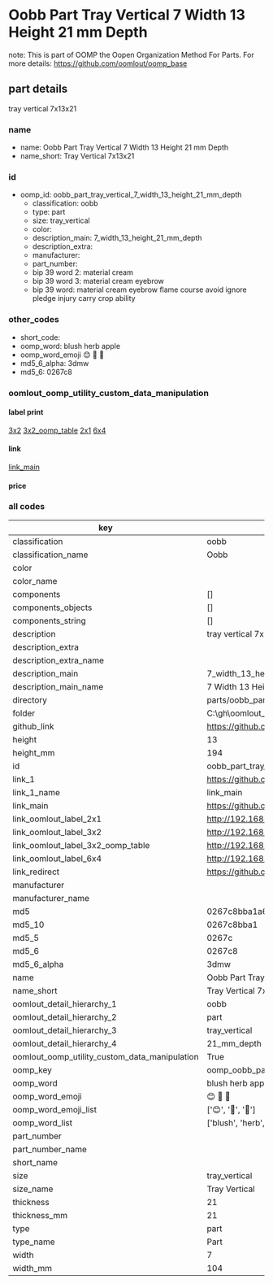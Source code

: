 # Oobb Part Tray Vertical 7 Width 13 Height 21 mm Depth  

note: This is part of OOMP the Oopen Organization Method For Parts. For more details: https://github.com/oomlout/oomp_base

##  part details
  



tray vertical 7x13x21



### name
* name: Oobb Part Tray Vertical 7 Width 13 Height 21 mm Depth
* name_short: Tray Vertical 7x13x21 
### id
* oomp_id: oobb_part_tray_vertical_7_width_13_height_21_mm_depth
  * classification: oobb
  * type: part
  * size: tray_vertical
  * color: 
  * description_main: 7_width_13_height_21_mm_depth
  * description_extra: 
  * manufacturer: 
  * part_number: 
  * bip 39 word 2: material cream
  * bip 39 word 3: material cream eyebrow
  * bip 39 word: material cream eyebrow flame course avoid ignore pledge injury carry crop ability

### other_codes
* short_code: 
* oomp_word: blush herb apple
* oomp_word_emoji :blush: :herb: :apple:
* md5_6_alpha: 3dmw
* md5_6: 0267c8






### oomlout_oomp_utility_custom_data_manipulation
#### label print
[3x2](http://192.168.1.245:1112/?label=oomp%203dmw)
[3x2_oomp_table](http://192.168.1.108:1112/?label=oomp%203dmw)
[2x1](http://192.168.1.242:1112/?label=oomp%203dmw)
[6x4](http://192.168.1.55:1112/?label=oomp%203dmw)    

#### link

[link_main](https://github.com/oomlout/oomlout_oobb_version_4_generated_parts/tree/main/navigation_oomp/oobb/part/tray_vertical/7_width_13_height_21_mm_depth/part)                              

#### price







### all codes 
| key | value |  
| --- | --- |  
| classification | oobb |  
| classification_name | Oobb |  
| color |  |  
| color_name |  |  
| components | [] |  
| components_objects | [] |  
| components_string | [] |  
| description | tray vertical 7x13x21 |  
| description_extra |  |  
| description_extra_name |  |  
| description_main | 7_width_13_height_21_mm_depth |  
| description_main_name | 7 Width 13 Height 21 mm Depth |  
| directory | parts/oobb_part_tray_vertical_7_width_13_height_21_mm_depth |  
| folder | C:\gh\oomlout_oobb_version_4_generated_parts\parts\oobb_part_tray_vertical_7_width_13_height_21_mm_depth |  
| github_link | https://github.com/oomlout/oomlout_oomp_part_src/tree/main/parts/oobb_part_tray_vertical_7_width_13_height_21_mm_depth |  
| height | 13 |  
| height_mm | 194 |  
| id | oobb_part_tray_vertical_7_width_13_height_21_mm_depth |  
| link_1 | https://github.com/oomlout/oomlout_oobb_version_4_generated_parts/tree/main/navigation_oomp/oobb/part/tray_vertical/7_width_13_height_21_mm_depth/part |  
| link_1_name | link_main |  
| link_main | https://github.com/oomlout/oomlout_oobb_version_4_generated_parts/tree/main/navigation_oomp/oobb/part/tray_vertical/7_width_13_height_21_mm_depth/part |  
| link_oomlout_label_2x1 | http://192.168.1.242:1112/?label=oomp%203dmw |  
| link_oomlout_label_3x2 | http://192.168.1.245:1112/?label=oomp%203dmw |  
| link_oomlout_label_3x2_oomp_table | http://192.168.1.108:1112/?label=oomp%203dmw |  
| link_oomlout_label_6x4 | http://192.168.1.55:1112/?label=oomp%203dmw |  
| link_redirect | https://github.com/oomlout/oomlout_oobb_version_4_generated_parts/tree/main/parts/oobb_tray_vertical_07_13_21 |  
| manufacturer |  |  
| manufacturer_name |  |  
| md5 | 0267c8bba1a68e184018a584a28cbc47 |  
| md5_10 | 0267c8bba1 |  
| md5_5 | 0267c |  
| md5_6 | 0267c8 |  
| md5_6_alpha | 3dmw |  
| name | Oobb Part Tray Vertical 7 Width 13 Height 21 mm Depth |  
| name_short | Tray Vertical 7x13x21  |  
| oomlout_detail_hierarchy_1 | oobb |  
| oomlout_detail_hierarchy_2 | part |  
| oomlout_detail_hierarchy_3 | tray_vertical |  
| oomlout_detail_hierarchy_4 | 21_mm_depth |  
| oomlout_oomp_utility_custom_data_manipulation | True |  
| oomp_key | oomp_oobb_part_tray_vertical_7_width_13_height_21_mm_depth |  
| oomp_word | blush herb apple |  
| oomp_word_emoji | :blush: :herb: :apple: |  
| oomp_word_emoji_list | [':blush:', ':herb:', ':apple:'] |  
| oomp_word_list | ['blush', 'herb', 'apple'] |  
| part_number |  |  
| part_number_name |  |  
| short_name |  |  
| size | tray_vertical |  
| size_name | Tray Vertical |  
| thickness | 21 |  
| thickness_mm | 21 |  
| type | part |  
| type_name | Part |  
| width | 7 |  
| width_mm | 104 |  
